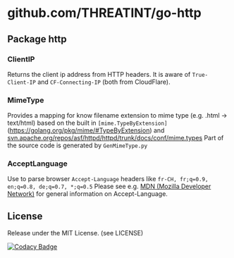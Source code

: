 # github.com/THREATINT/go-http

## Package http

### ClientIP
Returns the client ip address from HTTP headers. It is aware of `True-Client-IP` and `CF-Connecting-IP` (both from CloudFlare).

### MimeType
Provides a mapping for know filename extension to mime type (e.g. .html -> text/html) based on the built in `[mime.TypeByExtension]`(https://golang.org/pkg/mime/#TypeByExtension) and [svn.apache.org/repos/asf/httpd/httpd/trunk/docs/conf/mime.types](https://svn.apache.org/repos/asf/httpd/httpd/trunk/docs/conf/mime.types)
Part of the source code is generated by `GenMimeType.py`

### AcceptLanguage
Use to parse browser `Accept-Language` headers like
`fr-CH, fr;q=0.9, en;q=0.8, de;q=0.7, *;q=0.5`
Please see e.g. [MDN (Mozilla Developer Network)](https://developer.mozilla.org/en-US/docs/Web/HTTP/Headers/Accept-Language) for general information on Accept-Language.

## License
Release under the MIT License. (see LICENSE)

[![Codacy Badge](https://app.codacy.com/project/badge/Grade/0b2961363d3b4f1eb005a6e936c9534b)](https://www.codacy.com/gh/THREATINT/go-http/dashboard?utm_source=github.com&amp;utm_medium=referral&amp;utm_content=THREATINT/go-http&amp;utm_campaign=Badge_Grade)